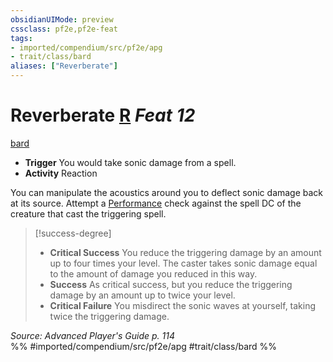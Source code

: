 ```yaml
---
obsidianUIMode: preview
cssclass: pf2e,pf2e-feat
tags:
- imported/compendium/src/pf2e/apg
- trait/class/bard
aliases: ["Reverberate"]
---
```

# Reverberate  [R](chapter-9-playing-the-game.md#Actions "Reaction") *Feat 12*  
[bard](rules/traits/bard.md)  

- **Trigger** You would take sonic damage from a spell.
- **Activity** Reaction

You can manipulate the acoustics around you to deflect sonic damage back at its source. Attempt a [Performance](../skills.md#Performance) check against the spell DC of the creature that cast the triggering spell.

> [!success-degree] 
> - **Critical Success** You reduce the triggering damage by an amount up to four times your level. The caster takes sonic damage equal to the amount of damage you reduced in this way.
> - **Success** As critical success, but you reduce the triggering damage by an amount up to twice your level.
> - **Critical Failure** You misdirect the sonic waves at yourself, taking twice the triggering damage.

*Source: Advanced Player's Guide p. 114*  
%% #imported/compendium/src/pf2e/apg #trait/class/bard %%